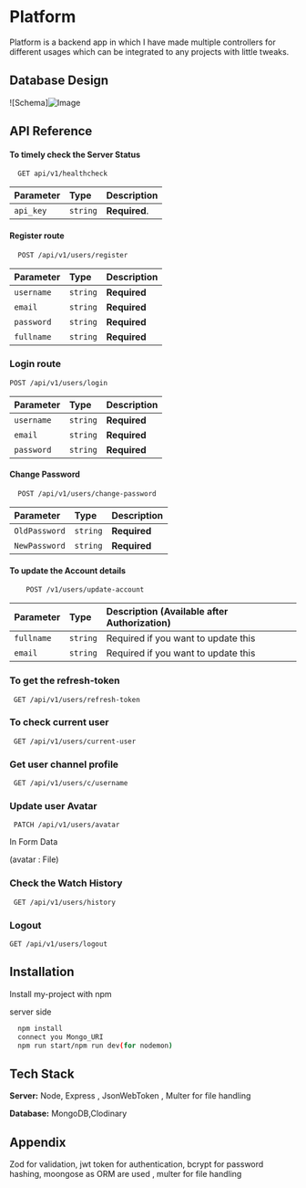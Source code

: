 
# Platform

Platform is a backend app in which I have made multiple controllers for different usages which can be integrated to any projects with little tweaks.


## Database Design

![Schema]![Image](https://github.com/user-attachments/assets/bd71abb8-89eb-42a0-805d-3f219e717024)


## API Reference

#### To timely check the Server Status

```http
  GET api/v1/healthcheck
```

| Parameter | Type     | Description                |
| :-------- | :------- | :------------------------- |
| `api_key` | `string` | **Required**.  |

#### Register route

```http
  POST /api/v1/users/register
```

| Parameter | Type     | Description                       |
| :-------- | :------- | :-------------------------------- |
| `username`      | `string` | **Required** |
| `email`      | `string` | **Required** |
| `password`      | `string` | **Required** |
| `fullname`      | `string` | **Required** |

### Login route

```http
POST /api/v1/users/login
```
| Parameter | Type     | Description                       |
| :-------- | :------- | :-------------------------------- |
| `username`      | `string` | **Required** |
| `email`      | `string` | **Required** |
| `password`      | `string` | **Required** |

#### Change Password

```http
  POST /api/v1/users/change-password
```

| Parameter | Type     | Description                       |
| :-------- | :------- | :-------------------------------- |
| `OldPassword`      | `string` | **Required** |
| `NewPassword`      | `string` | **Required** |


#### To update the Account details

```http
    POST /v1/users/update-account
```

| Parameter | Type     | Description (Available after Authorization)                      |
| :-------- | :------- | :-------------------------------- |
| `fullname`      | `string` | Required if you want to update this |
| `email`      | `string` | Required if you want  to update this |

### To get the refresh-token

```http
 GET /api/v1/users/refresh-token
```
### To check current user

```http
 GET /api/v1/users/current-user
 ```

### Get user channel profile

```http
 GET /api/v1/users/c/username
 ```

 
### Update user Avatar

```http
 PATCH /api/v1/users/avatar
 ```
 In Form Data 

 (avatar : File)

 
### Check the Watch History

```http
 GET /api/v1/users/history
 ```

### Logout

```http
GET /api/v1/users/logout
```



 


## Installation

Install my-project with npm

server side

```bash
  npm install 
  connect you Mongo_URI
  npm run start/npm run dev(for nodemon)
```

## Tech Stack



**Server:** Node, Express , JsonWebToken , Multer for file handling

**Database:** MongoDB,Clodinary


## Appendix


Zod for validation,  jwt token for authentication,   bcrypt for password hashing, moongose as ORM are used , multer for file handling 



